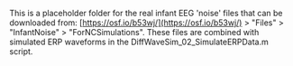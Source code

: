 This is a placeholder folder for the real infant EEG 'noise' files that can be downloaded from: [https://osf.io/b53wj/](https://osf.io/b53wj/) > "Files" > "InfantNoise" > "ForNCSimulations". These files are combined with simulated ERP waveforms in the DiffWaveSim_02_SimulateERPData.m script.
